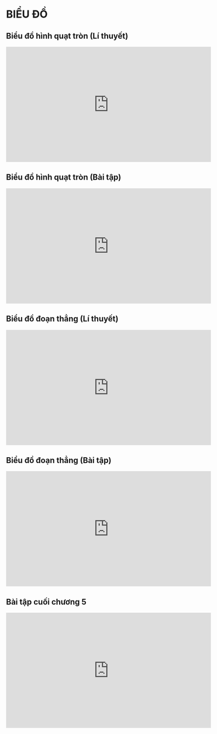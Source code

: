 # BIỂU ĐỒ

## Biểu đồ hình quạt tròn (Lí thuyết)
<iframe width="560" height="315" src="https://www.youtube.com/embed/_KEW1Ob8VY0?si=8HBvXT-10m1qiWeP" title="YouTube video player" frameborder="0" allow="accelerometer; autoplay; clipboard-write; encrypted-media; gyroscope; picture-in-picture; web-share" referrerpolicy="strict-origin-when-cross-origin" allowfullscreen></iframe>

## Biểu đồ hình quạt tròn (Bài tập)
<iframe width="560" height="315" src="https://www.youtube.com/embed/hjtAfwcZ_O4?si=rj_pGek90ipAlsvi" title="YouTube video player" frameborder="0" allow="accelerometer; autoplay; clipboard-write; encrypted-media; gyroscope; picture-in-picture; web-share" referrerpolicy="strict-origin-when-cross-origin" allowfullscreen></iframe>

## Biểu đồ đoạn thẳng (Lí thuyết)
<iframe width="560" height="315" src="https://www.youtube.com/embed/oToY-eDCzPI?si=da5PtwwywiQ9DVnL" title="YouTube video player" frameborder="0" allow="accelerometer; autoplay; clipboard-write; encrypted-media; gyroscope; picture-in-picture; web-share" referrerpolicy="strict-origin-when-cross-origin" allowfullscreen></iframe>

## Biểu đồ đoạn thẳng (Bài tập)
<iframe width="560" height="315" src="https://www.youtube.com/embed/GOaPSqJ72fI?si=SS3E7sf829fCpO0L" title="YouTube video player" frameborder="0" allow="accelerometer; autoplay; clipboard-write; encrypted-media; gyroscope; picture-in-picture; web-share" referrerpolicy="strict-origin-when-cross-origin" allowfullscreen></iframe>

## Bài tập cuối chương 5
<iframe width="560" height="315" src="https://www.youtube.com/embed/B6n2LPLiYyE?si=jQR8YT4FoVza3I0n" title="YouTube video player" frameborder="0" allow="accelerometer; autoplay; clipboard-write; encrypted-media; gyroscope; picture-in-picture; web-share" referrerpolicy="strict-origin-when-cross-origin" allowfullscreen></iframe>
